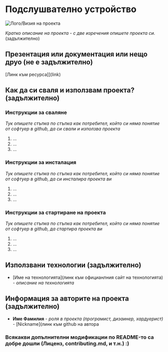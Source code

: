 # Подслушвателно устройство

![Лого/Визия на проекта](path_to_logo.png)

*Кратко описание на проекта - с две изречения опишете проекта си.* (задължително)

## Презентация или документация или нещо друо (не е задължително)
[Линк към ресурса]](link)

## Как да си сваля и използвам проекта? (задължително)

### Инструкции за сваляне
*Тук опишете стъпка по стъпка как потребител, който си няма понятие от софтуер в github, да си свали и използва проекта*

1) ...
2) ...
3) ...

### Инструкции за инсталация
*Тук опишете стъпка по стъпка как потребител, който си няма понятие от софтуер в github, да си инсталира проекта ви*

1) ...
2) ...
3) ...

### Инструкции за стартиране на проекта
*Тук опишете стъпка по стъпка как потребител, който си няма понятие от софтуер в github, да стартира проекта ви*

1) ...
2) ...
3) ...

## Използвани технологии (задължително)

* [Име на технологията](линк към официанлния сайт на технологията) - *описание на технологията*

## Информация за авторите на проекта (задължително)

* **Име Фамилия** - *роля в проекта (програмист, дизаинер, хардуерист)* - [Nickname](линк към github на автора

### Всякакви допълнителни модификации по README-то са добре дошли (Лиценз, contributing.md, и т.н.) :)
